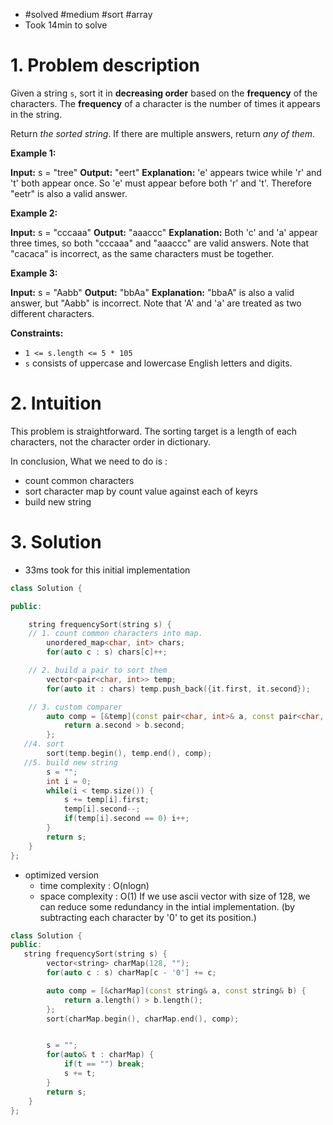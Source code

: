 
- #solved #medium #sort #array 
- Took 14min to solve
 
# 1. Problem description
Given a string `s`, sort it in **decreasing order** based on the **frequency** of the characters. The **frequency** of a character is the number of times it appears in the string.

Return _the sorted string_. If there are multiple answers, return _any of them_.

**Example 1:**

**Input:** s = "tree"
**Output:** "eert"
**Explanation:** 'e' appears twice while 'r' and 't' both appear once.
So 'e' must appear before both 'r' and 't'. Therefore "eetr" is also a valid answer.

**Example 2:**

**Input:** s = "cccaaa"
**Output:** "aaaccc"
**Explanation:** Both 'c' and 'a' appear three times, so both "cccaaa" and "aaaccc" are valid answers.
Note that "cacaca" is incorrect, as the same characters must be together.

**Example 3:**

**Input:** s = "Aabb"
**Output:** "bbAa"
**Explanation:** "bbaA" is also a valid answer, but "Aabb" is incorrect.
Note that 'A' and 'a' are treated as two different characters.

**Constraints:**

- `1 <= s.length <= 5 * 105`
- `s` consists of uppercase and lowercase English letters and digits.

# 2. Intuition

This problem is straightforward.
The sorting target is a length of each characters, not the character order in dictionary.

In conclusion, What we need to do is :
- count common characters
- sort character map by count value against each of keyrs
- build new string

# 3. Solution

- 33ms took for this initial implementation
```cpp
class Solution {

public:

    string frequencySort(string s) {
    // 1. count common characters into map.
        unordered_map<char, int> chars;
        for(auto c : s) chars[c]++;

	// 2. build a pair to sort them
        vector<pair<char, int>> temp;
        for(auto it : chars) temp.push_back({it.first, it.second});

	// 3. custom comparer
        auto comp = [&temp](const pair<char, int>& a, const pair<char, int>& b) {
            return a.second > b.second;
        };
   //4. sort
        sort(temp.begin(), temp.end(), comp);
   //5. build new string
        s = "";
        int i = 0;
        while(i < temp.size()) {
            s += temp[i].first;
            temp[i].second--;
            if(temp[i].second == 0) i++;
        }
        return s;
    }
};
```

- optimized version
	- time complexity : O(nlogn)
	- space complexity : O(1)
	If we use ascii vector with size of 128, we can reduce some redundancy in the intial implementation. (by subtracting each character by '0' to get its position.)
```cpp
class Solution {
public:
   string frequencySort(string s) {
        vector<string> charMap(128, "");
        for(auto c : s) charMap[c - '0'] += c;

        auto comp = [&charMap](const string& a, const string& b) {
            return a.length() > b.length();
        };
        sort(charMap.begin(), charMap.end(), comp);


        s = "";
        for(auto& t : charMap) {
            if(t == "") break;
            s += t;
        }
        return s;
    }
};
```